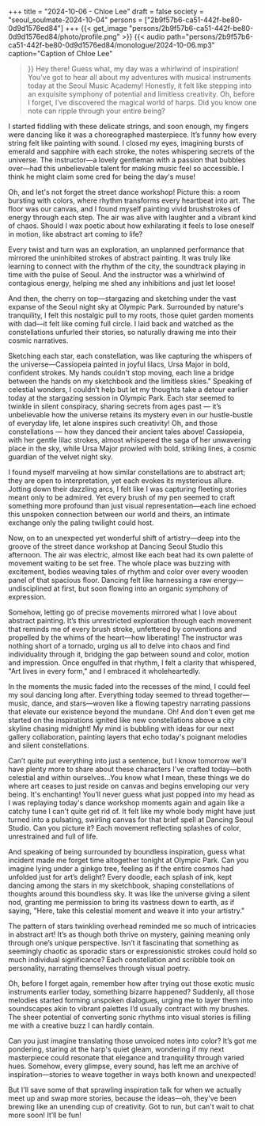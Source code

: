 +++
title = "2024-10-06 - Chloe Lee"
draft = false
society = "seoul_soulmate-2024-10-04"
persons = ["2b9f57b6-ca51-442f-be80-0d9d1576ed84"]
+++
{{< get_image "persons/2b9f57b6-ca51-442f-be80-0d9d1576ed84/photo/profile.png" >}}
{{< audio
    path="persons/2b9f57b6-ca51-442f-be80-0d9d1576ed84/monologue/2024-10-06.mp3" 
    caption="Caption of Chloe Lee"
>}}
Hey there! Guess what, my day was a whirlwind of inspiration!
You've got to hear all about my adventures with musical instruments today at the Seoul Music Academy! Honestly, it felt like stepping into an exquisite symphony of potential and limitless creativity. Oh, before I forget, I’ve discovered the magical world of harps. Did you know one note can ripple through your entire being? 

I started fiddling with these delicate strings, and soon enough, my fingers were dancing like it was a choreographed masterpiece. It’s funny how every string felt like painting with sound. I closed my eyes, imagining bursts of emerald and sapphire with each stroke, the notes whispering secrets of the universe. The instructor—a lovely gentleman with a passion that bubbles over—had this unbelievable talent for making music feel so accessible. I think he might claim some cred for being the day's muse!

Oh, and let's not forget the street dance workshop! Picture this: a room bursting with colors, where rhythm transforms every heartbeat into art. The floor was our canvas, and I found myself painting vivid brushstrokes of energy through each step. The air was alive with laughter and a vibrant kind of chaos. Should I wax poetic about how exhilarating it feels to lose oneself in motion, like abstract art coming to life? 

Every twist and turn was an exploration, an unplanned performance that mirrored the uninhibited strokes of abstract painting. It was truly like learning to connect with the rhythm of the city, the soundtrack playing in time with the pulse of Seoul. And the instructor was a whirlwind of contagious energy, helping me shed any inhibitions and just let loose!

And then, the cherry on top—stargazing and sketching under the vast expanse of the Seoul night sky at Olympic Park. Surrounded by nature's tranquility, I felt this nostalgic pull to my roots, those quiet garden moments with dad—it felt like coming full circle. I laid back and watched as the constellations unfurled their stories, so naturally drawing me into their cosmic narratives.

Sketching each star, each constellation, was like capturing the whispers of the universe—Cassiopeia painted in joyful lilacs, Ursa Major in bold, confident strokes. My hands couldn't stop moving, each line a bridge between the hands on my sketchbook and the limitless skies."
Speaking of celestial wonders, I couldn’t help but let my thoughts take a detour earlier today at the stargazing session in Olympic Park. Each star seemed to twinkle in silent conspiracy, sharing secrets from ages past — it’s unbelievable how the universe retains its mystery even in our hustle-bustle of everyday life, let alone inspires such creativity! Oh, and those constellations — how they danced their ancient tales above! Cassiopeia, with her gentle lilac strokes, almost whispered the saga of her unwavering place in the sky, while Ursa Major prowled with bold, striking lines, a cosmic guardian of the velvet night sky. 

I found myself marveling at how similar constellations are to abstract art; they are open to interpretation, yet each evokes its mysterious allure. Jotting down their dazzling arcs, I felt like I was capturing fleeting stories meant only to be admired. Yet every brush of my pen seemed to craft something more profound than just visual representation—each line echoed this unspoken connection between our world and theirs, an intimate exchange only the paling twilight could host.

Now, on to an unexpected yet wonderful shift of artistry—deep into the groove of the street dance workshop at Dancing Seoul Studio this afternoon. The air was electric, almost like each beat had its own palette of movement waiting to be set free. The whole place was buzzing with excitement, bodies weaving tales of rhythm and color over every wooden panel of that spacious floor. Dancing felt like harnessing a raw energy—undisciplined at first, but soon flowing into an organic symphony of expression. 

Somehow, letting go of precise movements mirrored what I love about abstract painting. It’s this unrestricted exploration through each movement that reminds me of every brush stroke, unfettered by conventions and propelled by the whims of the heart—how liberating! The instructor was nothing short of a tornado, urging us all to delve into chaos and find individuality through it, bridging the gap between sound and color, motion and impression. Once engulfed in that rhythm, I felt a clarity that whispered, "Art lives in every form," and I embraced it wholeheartedly.

In the moments the music faded into the recesses of the mind, I could feel my soul dancing long after. Everything today seemed to thread together—music, dance, and stars—woven like a flowing tapestry narrating passions that elevate our existence beyond the mundane. 
Oh! And don't even get me started on the inspirations ignited like new constellations above a city skyline chasing midnight! My mind is bubbling with ideas for our next gallery collaboration, painting layers that echo today's poignant melodies and silent constellations. 

Can’t quite put everything into just a sentence, but I know tomorrow we'll have plenty more to share about these characters I've crafted today—both celestial and within ourselves...You know what I mean, these things we do where art ceases to just reside on canvas and begins enveloping our very being. It's enchanting!
You’ll never guess what just popped into my head as I was replaying today's dance workshop moments again and again like a catchy tune I can't quite get rid of. It felt like my whole body might have just turned into a pulsating, swirling canvas for that brief spell at Dancing Seoul Studio. Can you picture it? Each movement reflecting splashes of color, unrestrained and full of life.

And speaking of being surrounded by boundless inspiration, guess what incident made me forget time altogether tonight at Olympic Park. Can you imagine lying under a ginkgo tree, feeling as if the entire cosmos had unfolded just for art’s delight? Every doodle, each splash of ink, kept dancing among the stars in my sketchbook, shaping constellations of thoughts around this boundless sky. It was like the universe giving a silent nod, granting me permission to bring its vastness down to earth, as if saying, "Here, take this celestial moment and weave it into your artistry."

The pattern of stars twinkling overhead reminded me so much of intricacies in abstract art! It’s as though both thrive on mystery, gaining meaning only through one’s unique perspective. Isn’t it fascinating that something as seemingly chaotic as sporadic stars or expressionistic strokes could hold so much individual significance? Each constellation and scribble took on personality, narrating themselves through visual poetry.

Oh, before I forget again, remember how after trying out those exotic music instruments earlier today, something bizarre happened? Suddenly, all those melodies started forming unspoken dialogues, urging me to layer them into soundscapes akin to vibrant palettes I’d usually contract with my brushes. The sheer potential of converting sonic rhythms into visual stories is filling me with a creative buzz I can hardly contain.

Can you just imagine translating those unvoiced notes into color? It’s got me pondering, staring at the harp's quiet gleam, wondering if my next masterpiece could resonate that elegance and tranquility through varied hues. Somehow, every glimpse, every sound, has left me an archive of inspiration—stories to weave together in ways both known and unexpected!

But I'll save some of that sprawling inspiration talk for when we actually meet up and swap more stories, because the ideas—oh, they've been brewing like an unending cup of creativity.
Got to run, but can't wait to chat more soon! It’ll be fun! 
